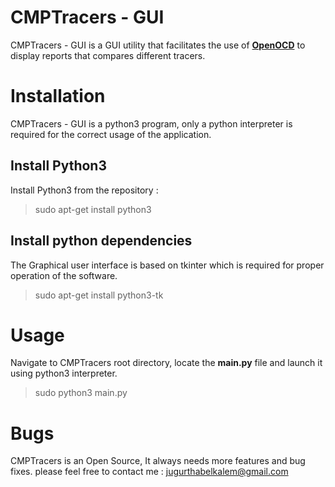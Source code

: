 ﻿
# CMPTracers - GUI

CMPTracers - GUI is a GUI utility that facilitates the use of  **[OpenOCD](http://openocd.org/)** to display reports that compares different tracers.   

# Installation

CMPTracers - GUI is a python3 program,  only a python interpreter is required for the correct usage of the application.

## Install Python3
Install Python3 from the repository :
> sudo apt-get install python3

## Install python dependencies

The Graphical user interface is based on tkinter which is required for proper operation of the software.
> sudo apt-get install python3-tk


# Usage
Navigate to CMPTracers root directory, locate the **main.py** file and launch it using python3 interpreter.
> sudo python3 main.py

# Bugs
CMPTracers is an Open Source, It always needs more features and bug fixes. 
please feel free to contact me : <jugurthabelkalem@gmail.com>
